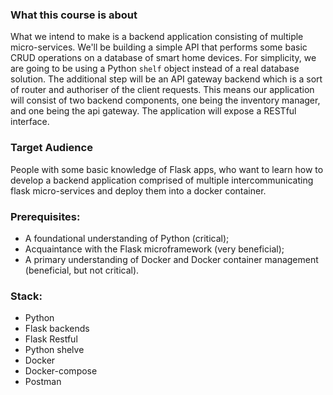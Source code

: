 ### What this course is about

What we intend to make is a backend application consisting of multiple micro-services.
We'll be building a simple API that performs some basic CRUD operations on a database of smart home devices. For simplicity, we are going 
to be using a Python `shelf` object instead of a real database solution.
The additional step will be an API gateway backend which is a sort of router and authoriser of the client requests. 
This means our application will consist of two backend components, one being the inventory manager, and one being the api gateway. 
The application will expose a RESTful interface.

### Target Audience
People with some basic knowledge of Flask apps, who want to learn how to develop a backend application comprised of multiple intercommunicating flask micro-services and deploy them into a docker container.

### Prerequisites:
- A foundational understanding of Python (critical);
- Acquaintance with the Flask microframework (very beneficial);
- A primary understanding of Docker and Docker container management (beneficial, but not critical).

### Stack:
- Python
- Flask backends
- Flask Restful
- Python shelve
- Docker
- Docker-compose
- Postman